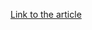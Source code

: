 [Link to the article](https://thehackernews.com/2025/07/deepfakes-fake-recruiters-cloned-cfos.html)
